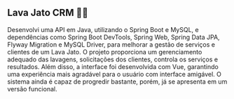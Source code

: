 ## Lava Jato CRM 🚗🚿
Desenvolvi uma API em Java, utilizando o Spring Boot e MySQL, e dependências como Spring Boot DevTools, Spring Web, Spring Data JPA, Flyway Migration e MySQL Driver, para melhorar a gestão de serviços e clientes de um Lava Jato. O projeto proporciona um gerenciamento adequado das lavagens, solicitações dos clientes, controla os serviços e resultados. Além disso, a interface foi desenvolvida com Vue, garantindo uma experiência mais agradável para o usuário com interface amigável. O sistema ainda é capaz de progredir bastante, porém, já se apresenta em um versão funcional.
